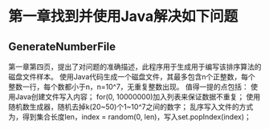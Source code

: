 # 第一章找到并使用Java解决如下问题

## GenerateNumberFile
第一章第四页，提出了对问题的准确描述，此程序用于生成用于编写该排序算法的磁盘文件样本。
使用Java代码生成一个磁盘文件，其最多包含n个正整数，每个整数一行，每个数都小于n，n=10^7，无重复整数出现。
值得一提的点包括：
使用Java创建文件写入内容；
for(0, 10000000)加入列表来保证数据不重复；
使用随机数生成器，随机去掉k(20~50)个1~10^7之间的数字；
乱序写入文件的方式为，得到集合长度len，index = random(0, len)，写入set.popIndex(index)；
